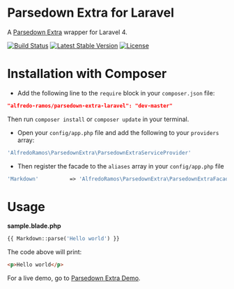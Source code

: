 Parsedown Extra for Laravel
======================
A [Parsedown Extra](https://github.com/erusev/parsedown-extra) wrapper for Laravel 4.

[![Build Status](https://img.shields.io/travis/AlfredoRamos/parsedown-extra-laravel/master.svg?style=flat-square)](https://travis-ci.org/AlfredoRamos/parsedown-extra-laravel) [![Latest Stable Version](https://img.shields.io/github/tag/AlfredoRamos/parsedown-extra-laravel.svg?style=flat-square)](https://github.com/AlfredoRamos/parsedown-extra-laravel/releases) [![License](https://img.shields.io/packagist/l/alfredo-ramos/parsedown-extra-laravel.svg?style=flat-square)](https://packagist.org/packages/alfredo-ramos/parsedown-extra-laravel)

Installation with Composer
====================
* Add the following line to the ```require``` block in your ```composer.json``` file:

```json
"alfredo-ramos/parsedown-extra-laravel": "dev-master"
```

Then run ```composer install``` or ```composer update``` in your terminal.

* Open your ```config/app.php``` file and add the following to your ```providers``` array:

```php
'AlfredoRamos\ParsedownExtra\ParsedownExtraServiceProvider'
```

* Then register the facade to the ```aliases``` array in your ```config/app.php``` file

```php
'Markdown'          => 'AlfredoRamos\ParsedownExtra\ParsedownExtraFacade'
```

Usage
=====

**sample.blade.php**
```php
{{ Markdown::parse('Hello world') }}
```

The code above will print:

```html
<p>Hello world</p>
```

For a live demo, go to [Parsedown Extra Demo](http://parsedown.org/extra/).